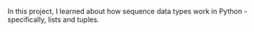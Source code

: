 In this project, I learned about how sequence data types work in Python - specifically, lists and tuples.
